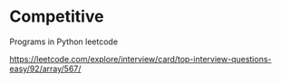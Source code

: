 # Competitive
Programs in Python leetcode

https://leetcode.com/explore/interview/card/top-interview-questions-easy/92/array/567/
